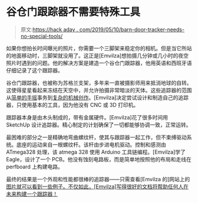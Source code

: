 # 谷仓门跟踪器不需要特殊工具

> 原文:[https://hack aday . com/2019/05/10/barn-door-tracker-needs-no-special-tools/](https://hackaday.com/2019/05/10/barn-door-tracker-needs-no-special-tools/)

如果你想拍长时间曝光的照片，你需要一个三脚架来稳定你的相机。但是当它所站的地面移动时，三脚架就没用了。这正是[Emvilza]想拍摄几分钟或几小时的夜空照片时遇到的问题。他的解决方案是建造一个谷仓门跟踪器，他用英语和西班牙语仔细记录了这个跟踪器。

谷仓门跟踪器，也被称为苏格兰支架，多年来一直被摄影师用来抵消地球的自转。这使得星星看起来冻结在天空中，并允许拍摄非常暗淡的天体。这些追踪器的范围从[简单的手摇](https://hackaday.com/2016/12/15/build-this-barn-door-tracker-today-take-stunning-shots-of-the-galaxy-tonight/)事务到[复杂的机械创作](https://hackaday.com/2019/01/12/diy-guided-telescope-mount-tracks-like-a-barn-door/)。[Emvilza]决定尝试设计和制造自己的追踪器，只使用基本的工具，因为他没有 CNC 或 3D 打印机。

跟踪器本身是由木头制成的，带有金属硬件。[Emvilza]花了很多时间用 SketchUp 设计追踪器。精心制定的计划确保了一切都能够协调一致，正常运转。

最困难的部分之一是精确地弯曲螺纹杆，使其与跟踪器一起工作，但不束缚驱动系统。底座的运动来自一根螺纹杆。该杆由步进电机驱动。控制和感测由 ATmega328 处理，该 atmega 328 使用 Arduino 工具链编程。[Emvilza]学了 Eagle，设计了一个 PCB。他没有蚀刻电路板，而是简单地按照他的布局和走线在 perfboard 上构建电路。

最终的结果是一个外观和性能都很棒的追踪器——只需查看[Emvilza 的]网站上的[图片就可以看到一些例子。不仅如此，[Emvilza]写得很好的文档将帮助任何人在未来构建一个跟踪器！](https://sites.google.com/view/emvilza/proyectos/star-tracker/eng/photo-gallery)